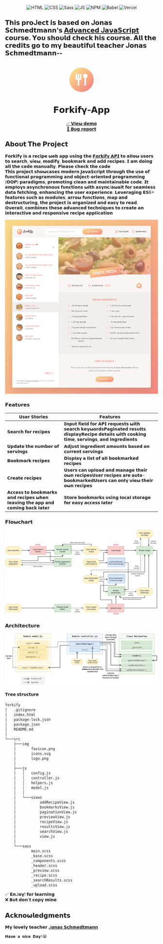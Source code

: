 <div align="center">
  
![HTML](https://img.shields.io/badge/HTML5-E34F26?style=for-the-badge&logo=html5&logoColor=white)
![CSS](https://img.shields.io/badge/CSS3-1572B6?style=for-the-badge&logo=css3&logoColor=white)
![Sass](https://img.shields.io/badge/SASS-hotpink.svg?style=for-the-badge&logo=SASS&logoColor=white)
![JS](https://img.shields.io/badge/JavaScript-F7DF1E?style=for-the-badge&logo=javascript&logoColor=black)
![NPM](https://img.shields.io/badge/NPM-%23000000.svg?style=for-the-badge&logo=npm&logoColor=white)
![Babel](https://img.shields.io/badge/Babel-F9DC3e?style=for-the-badge&logo=babel&logoColor=black)
![Vercel](https://img.shields.io/badge/Vercel-000000?style=for-the-badge&logo=vercel&logoColor=white)
  
</div>

## 𝗧𝗵𝗶𝘀 𝗽𝗿𝝾ᒍ𝗲𝗰𝘁 𝗶𝘀 𝗯𝗮𝘀𝗲𝗱 𝝾𝗻 ᒍ𝝾𝗻𝗮𝘀 𝗦𝗰𝗵𝗺𝗲𝗱𝘁𝗺𝗮𝗻𝗻'𝘀 [𝝖𝗱𝝼𝗮𝗻𝗰𝗲𝗱 ᒍ𝗮𝝼𝗮𝗦𝗰𝗿𝗶𝗽𝘁](https://www.udemy.com/user/jonasschmedtmann/) 𝗰𝝾𝞄𝗿𝘀𝗲. 𝝪𝝾𝞄 𝘀𝗵𝝾𝞄𝗹𝗱 𝗰𝗵𝗲𝗰𝗸 𝗵𝗶𝘀 𝗰𝝾𝞄𝗿𝘀𝗲. 𝝖𝗹𝗹 𝘁𝗵𝗲 𝗰𝗿𝗲𝗱𝗶𝘁𝘀 𝗴𝝾 𝘁𝝾 𝗺𝝲 𝗯𝗲𝗮𝞄𝘁𝗶𝗳𝞄𝗹 𝘁𝗲𝗮𝗰𝗵𝗲𝗿 ᒍ𝝾𝗻𝗮𝘀 𝗦𝗰𝗵𝗺𝗲𝗱𝘁𝗺𝗮𝗻𝗻--

<!-- PROJECT LOGO -->
<br />
<div align="center">
  <a href="#">
    <img src="./src/img/favicon.png" alt="Logo" height="80"  >
  </a>
  <h1 align="center">𝗙𝝾𝗿𝗸𝗶𝗳𝝲-𝝖𝗽𝗽</h1>

  <p align="center">
    <a href="https://forkify-app-phoenix46.netlify.app/">✅ 𝗩𝗶𝗲𝞈 𝗱𝗲𝗺𝝾</a>
    <br/>
    <a href="https://github.com/pH0enix46/Forkify-App---JAVASCRIPT/issues">🐛 𝗕𝞄𝗴 𝗿𝗲𝗽𝝾𝗿𝘁</a>
  </p>
  </div>

## 𝝖𝗯𝝾𝞄𝘁 𝗧𝗵𝗲 𝗣𝗿𝝾𝗷𝗲𝗰𝘁
𝗙𝝾𝗿𝗸𝗶𝗳𝝲 𝗶𝘀 𝗮 𝗿𝗲𝗰𝗶𝗽𝗲 𝞈𝗲𝗯 𝗮𝗽𝗽 𝞄𝘀𝗶𝗻𝗴 𝘁𝗵𝗲 [𝗙𝝾𝗿𝗸𝗶𝗳𝝲 𝝖𝗣𝗜](https://forkify-api.herokuapp.com/v2) 𝘁𝝾 𝗮𝝞𝝞𝝾𝞈 𝞄𝘀𝗲𝗿𝘀 𝘁𝝾 𝘀𝗲𝗮𝗿𝗰𝗵, 𝝼𝗶𝗲𝞈, 𝗺𝝾𝗱𝗶𝗳𝝲, 𝗯𝝾𝝾𝗸𝗺𝗮𝗿𝗸 𝗮𝗻𝗱 𝗮𝗱𝗱 𝗿𝗲𝗰𝗶𝗽𝗲𝘀. 𝗜 𝗮𝗺 𝗱𝝾𝗶𝗻𝗴 𝗮𝗹𝗹 𝘁𝗵𝗲 𝗰𝝾𝗱𝗲 𝗺𝗮𝗻𝞄𝗮𝗹𝗹𝝲. 𝗣𝗹𝗲𝗮𝘀𝗲 𝗰𝗵𝗲𝗰𝗸 𝘁𝗵𝗲 𝗰𝝾𝗱𝗲
<br/>
𝗧𝗵𝗶𝘀 𝗽𝗿𝝾𝗷𝗲𝗰𝘁 𝘀𝗵𝝾𝞈𝗰𝗮𝘀𝗲𝘀 𝗺𝝾𝗱𝗲𝗿𝗻 𝗝𝗮𝝼𝗮𝗦𝗰𝗿𝗶𝗽𝘁 𝘁𝗵𝗿𝝾𝞄𝗴𝗵 𝘁𝗵𝗲 𝞄𝘀𝗲 𝝾𝗳 𝗳𝞄𝗻𝗰𝘁𝗶𝝾𝗻𝗮𝝞 𝗽𝗿𝝾𝗴𝗿𝗮𝗺𝗺𝗶𝗻𝗴 𝗮𝗻𝗱 𝝾𝗯𝗷𝗲𝗰𝘁-𝝾𝗿𝗶𝗲𝗻𝘁𝗲𝗱 𝗽𝗿𝝾𝗴𝗿𝗮𝗺𝗺𝗶𝗻𝗴 (𝝤𝝤𝗣) 𝗽𝗮𝗿𝗮𝗱𝗶𝗴𝗺𝘀, 𝗽𝗿𝝾𝗺𝝾𝘁𝗶𝗻𝗴 𝗰𝝞𝗲𝗮𝗻 𝗮𝗻𝗱 𝗺𝗮𝗶𝗻𝘁𝗮𝗶𝗻𝗮𝗯𝝞𝗲 𝗰𝝾𝗱𝗲. 𝗜𝘁 𝗲𝗺𝗽𝝞𝝾𝝲𝘀 𝗮𝘀𝝲𝗻𝗰𝗵𝗿𝝾𝗻𝝾𝞄𝘀 𝗳𝞄𝗻𝗰𝘁𝗶𝝾𝗻𝘀 𝞈𝗶𝘁𝗵 𝗮𝘀𝝲𝗻𝗰/𝗮𝞈𝗮𝗶𝘁 𝗳𝝾𝗿 𝘀𝗲𝗮𝗺𝝞𝗲𝘀𝘀 𝗱𝗮𝘁𝗮 𝗳𝗲𝘁𝗰𝗵𝗶𝗻𝗴, 𝗲𝗻𝗵𝗮𝗻𝗰𝗶𝗻𝗴 𝘁𝗵𝗲 𝞄𝘀𝗲𝗿 𝗲𝘅𝗽𝗲𝗿𝗶𝗲𝗻𝗰𝗲. 𝗟𝗲𝝼𝗲𝗿𝗮𝗴𝗶𝗻𝗴 𝗘𝗦6+ 𝗳𝗲𝗮𝘁𝞄𝗿𝗲𝘀 𝘀𝞄𝗰𝗵 𝗮𝘀 𝗺𝝾𝗱𝞄𝝞𝗲𝘀, 𝗮𝗿𝗿𝝾𝞈 𝗳𝞄𝗻𝗰𝘁𝗶𝝾𝗻𝘀, 𝗺𝗮𝗽 𝗮𝗻𝗱 𝗱𝗲𝘀𝘁𝗿𝞄𝗰𝘁𝞄𝗿𝗶𝗻𝗴, 𝘁𝗵𝗲 𝗽𝗿𝝾𝗷𝗲𝗰𝘁 𝗶𝘀 𝝾𝗿𝗴𝗮𝗻𝗶𝘇𝗲𝗱 𝗮𝗻𝗱 𝗲𝗮𝘀𝝲 𝘁𝝾 𝗿𝗲𝗮𝗱. 𝝤𝝼𝗲𝗿𝗮𝝞𝝞, 𝗰𝝾𝗺𝗯𝗶𝗻𝗲𝘀 𝘁𝗵𝗲𝘀𝗲 𝗮𝗱𝝼𝗮𝗻𝗰𝗲𝗱 𝘁𝗲𝗰𝗵𝗻𝗶𝗾𝞄𝗲𝘀 𝘁𝝾 𝗰𝗿𝗲𝗮𝘁𝗲 𝗮𝗻 𝗶𝗻𝘁𝗲𝗿𝗮𝗰𝘁𝗶𝝼𝗲 𝗮𝗻𝗱 𝗿𝗲𝘀𝗽𝝾𝗻𝘀𝗶𝝼𝗲 𝗿𝗲𝗰𝗶𝗽𝗲 𝗮𝗽𝗽𝝞𝗶𝗰𝗮𝘁𝗶𝝾𝗻

![Forkify preview](./src/img/demo.png)

### 𝗙𝗲𝗮𝘁𝞄𝗿𝗲𝘀

| 𝗨𝘀𝗲𝗿 𝗦𝘁𝝾𝗿𝗶𝗲𝘀                                                               | 𝗙𝗲𝗮𝘁𝞄𝗿𝗲𝘀                                                                                                                                                                              |
| -------------------------------------------------------------------------- | ------------------------------------------------------------------------------------------------------------------------------------------------------------------------------------- |
| 𝗦𝗲𝗮𝗿𝗰𝗵 𝗳𝝾𝗿 𝗿𝗲𝗰𝗶𝗽𝗲𝘀                                                         | 𝗜𝗻𝗽𝞄𝘁 𝗳𝗶𝗲𝝞𝗱 𝗳𝝾𝗿 𝝖𝗣𝗜 𝗿𝗲𝗾𝞄𝗲𝘀𝘁𝘀 𝞈𝗶𝘁𝗵 𝘀𝗲𝗮𝗿𝗰𝗵 𝗸𝗲𝝲𝞈𝝾𝗿𝗱𝘀𝗣𝗮𝗴𝗶𝗻𝗮𝘁𝗲𝗱 𝗿𝗲𝘀𝞄𝝞𝘁𝘀 𝗱𝗶𝘀𝗽𝝞𝗮𝝲𝗥𝗲𝗰𝗶𝗽𝗲 𝗱𝗲𝘁𝗮𝗶𝝞𝘀 𝞈𝗶𝘁𝗵 𝗰𝝾𝝾𝗸𝗶𝗻𝗴 𝘁𝗶𝗺𝗲, 𝘀𝗲𝗿𝝼𝗶𝗻𝗴𝘀, 𝗮𝗻𝗱 𝗶𝗻𝗴𝗿𝗲𝗱𝗶𝗲𝗻𝘁𝘀 |
| 𝗨𝗽𝗱𝗮𝘁𝗲 𝘁𝗵𝗲 𝗻𝞄𝗺𝗯𝗲𝗿 𝝾𝗳 𝘀𝗲𝗿𝝼𝗶𝗻𝗴𝘀                                              | 𝝖𝗱𝗷𝞄𝘀𝘁 𝗶𝗻𝗴𝗿𝗲𝗱𝗶𝗲𝗻𝘁 𝗮𝗺𝝾𝞄𝗻𝘁𝘀 𝗯𝗮𝘀𝗲𝗱 𝝾𝗻 𝗰𝞄𝗿𝗿𝗲𝗻𝘁 𝘀𝗲𝗿𝝼𝗶𝗻𝗴𝘀                                                                             |
| 𝝗𝝾𝝾𝗸𝗺𝗮𝗿𝗸 𝗿𝗲𝗰𝗶𝗽𝗲𝘀                                                           | 𝗗𝗶𝘀𝗽𝝞𝗮𝝲 𝗮 𝝞𝗶𝘀𝘁 𝝾𝗳 𝗮𝝞𝝞 𝗯𝝾𝝾𝗸𝗺𝗮𝗿𝗸𝗲𝗱 𝗿𝗲𝗰𝗶𝗽𝗲𝘀                                                                                                  |
| 𝗖𝗿𝗲𝗮𝘁𝗲 𝗿𝗲𝗰𝗶𝗽𝗲𝘀                                                             | 𝗨𝘀𝗲𝗿𝘀 𝗰𝗮𝗻 𝞄𝗽𝝞𝝾𝗮𝗱 𝗮𝗻𝗱 𝗺𝗮𝗻𝗮𝗴𝗲 𝘁𝗵𝗲𝗶𝗿 𝝾𝞈𝗻 𝗿𝗲𝗰𝗶𝗽𝗲𝘀𝗨𝘀𝗲𝗿 𝗿𝗲𝗰𝗶𝗽𝗲𝘀 𝗮𝗿𝗲 𝗮𝞄𝘁𝝾-𝗯𝝾𝝾𝗸𝗺𝗮𝗿𝗸𝗲𝗱𝗨𝘀𝗲𝗿𝘀 𝗰𝗮𝗻 𝝾𝗻𝝞𝝲 𝝼𝗶𝗲𝞈 𝘁𝗵𝗲𝗶𝗿 𝝾𝞈𝗻 𝗿𝗲𝗰𝗶𝗽𝗲𝘀            |
| 𝝖𝗰𝗰𝗲𝘀𝘀 𝘁𝝾 𝗯𝝾𝝾𝗸𝗺𝗮𝗿𝗸𝘀 𝗮𝗻𝗱 𝗿𝗲𝗰𝗶𝗽𝗲𝘀 𝞈𝗵𝗲𝗻 𝝞𝗲𝗮𝝼𝗶𝗻𝗴 𝘁𝗵𝗲 𝗮𝗽𝗽 𝗮𝗻𝗱 𝗰𝝾𝗺𝗶𝗻𝗴 𝗯𝗮𝗰𝗸 𝝞𝗮𝘁𝗲𝗿 | 𝗦𝘁𝝾𝗿𝗲 𝗯𝝾𝝾𝗸𝗺𝗮𝗿𝗸𝘀 𝞄𝘀𝗶𝗻𝗴 𝝞𝝾𝗰𝗮𝝞 𝘀𝘁𝝾𝗿𝗮𝗴𝗲 𝗳𝝾𝗿 𝗲𝗮𝘀𝝲 𝗮𝗰𝗰𝗲𝘀𝘀 𝝞𝗮𝘁𝗲𝗿     


### 𝗙𝝞𝝾𝞈𝗰𝗵𝗮𝗿𝘁
<img src='./src/flowchart/forkify-flowchart-part-3.png' alt='flowchart' >

### 𝝖𝗿𝗰𝗵𝗶𝘁𝗲𝗰𝘁𝞄𝗿𝗲
<img src='./src/flowchart/forkify-architecture-recipe-loading.png' alt='architecture' >

#### 𝗧𝗿𝗲𝗲 𝘀𝘁𝗿𝞄𝗰𝘁𝞄𝗿𝗲

```
forkify
│   .gitignore
│   index.html
│   package-lock.json
│   package.json
│   README.md
│
└───src
    ├───img
    │       favicon.png
    │       icons.svg
    │       logo.png
    │
    ├───js
    │   │   config.js
    │   │   controller.js
    │   │   helpers.js
    │   │   model.js
    │   │
    │   └───views
    │           addRecipeView.js
    │           bookmarksView.js
    │           paginationView.js
    │           previewView.js
    │           recipeView.js
    │           resultsView.js
    │           searchView.js
    │           view.js
    │
    └───sass
            main.scss
            _base.scss
            _components.scss
            _header.scss
            _preview.scss
            _recipe.scss
            _searchResults.scss
            _upload.scss
```


✅ 𝗘𝗻ᒍ𝝾𝝲! 𝗳𝝾𝗿 𝗹𝗲𝗮𝗿𝗻𝗶𝗻𝗴 
<br/>
❌ 𝗕𝞄𝘁 𝗱𝝾𝗻'𝘁 𝗰𝝾𝗽𝝲 𝗺𝗶𝗻𝗲

## 𝝖𝗰𝗸𝗻𝝾𝞈𝗹𝗲𝗱𝗴𝗺𝗲𝗻𝘁𝘀
𝗠𝝲 𝗹𝝾𝝼𝗲𝗹𝝲 𝘁𝗲𝗮𝗰𝗵𝗲𝗿 [ᒍ𝝾𝗻𝗮𝘀 𝗦𝗰𝗵𝗺𝗲𝗱𝘁𝗺𝗮𝗻𝗻](https://github.com/jonasschmedtmann)


```
𝗛𝗮𝝼𝗲 𝗮 𝗻𝗶𝗰𝗲 𝗗𝗮𝝲!😸
```

